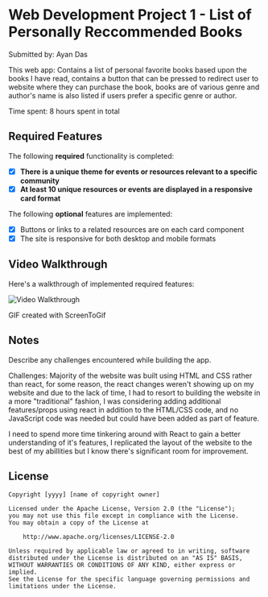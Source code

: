 # Web Development Project 1 - List of Personally Reccommended Books

Submitted by: Ayan Das

This web app: Contains a list of personal favorite books based upon the books I have read, contains a button that can be pressed to redirect user to website where they can purchase the book, books are of various genre and author's name is also listed if users prefer a specific genre or author.

Time spent: 8 hours spent in total

## Required Features

The following **required** functionality is completed:

- [x] **There is a unique theme for events or resources relevant to a specific community**
- [x] **At least 10 unique resources or events are displayed in a responsive card format**

The following **optional** features are implemented:

- [x] Buttons or links to a related resources are on each card component
- [x] The site is responsive for both desktop and mobile formats

## Video Walkthrough

Here's a walkthrough of implemented required features:

<img src='https://github.com/DeveloperMindset123/Web102Assignment_1/blob/main/Web102Assignment1.gif' title='Video Walkthrough' width='' alt='Video Walkthrough' />


GIF created with ScreenToGif  
<!-- Recommended tools:
[Kap](https://getkap.co/) for macOS
[ScreenToGif](https://www.screentogif.com/) for Windows
[peek](https://github.com/phw/peek) for Linux. -->

## Notes

Describe any challenges encountered while building the app.

Challenges:
Majority of the website was built using HTML and CSS rather than react, for some reason, the react changes weren't showing up on my website and due to the lack of time, I had to resort to building the website in a more "traditional" fashion, I was considering adding additional features/props using react in addition to the HTML/CSS code, and no JavaScript code was needed but could have been added as part of feature.

I need to spend more time tinkering around with React to gain a better understanding of it's features, I replicated the layout of the website to the best of my abillities but I know there's significant room for improvement.

## License

    Copyright [yyyy] [name of copyright owner]

    Licensed under the Apache License, Version 2.0 (the "License");
    you may not use this file except in compliance with the License.
    You may obtain a copy of the License at

        http://www.apache.org/licenses/LICENSE-2.0

    Unless required by applicable law or agreed to in writing, software
    distributed under the License is distributed on an "AS IS" BASIS,
    WITHOUT WARRANTIES OR CONDITIONS OF ANY KIND, either express or implied.
    See the License for the specific language governing permissions and
    limitations under the License.
